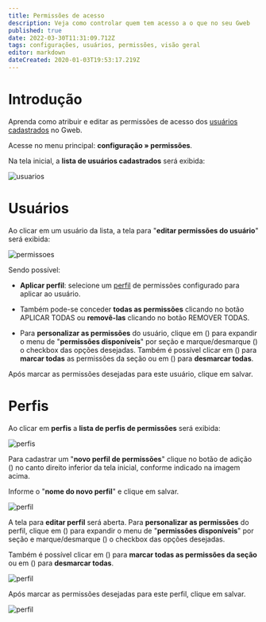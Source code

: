 ```yaml
---
title: Permissões de acesso
description: Veja como controlar quem tem acesso a o que no seu Gweb
published: true
date: 2022-03-30T11:31:09.712Z
tags: configurações, usuários, permissões, visão geral
editor: markdown
dateCreated: 2020-01-03T19:53:17.219Z
---
```


# Introdução

Aprenda como atribuir e editar as permissões de acesso dos [usuários cadastrados](/configuracoes/usuarios) no Gweb.

Acesse no menu principal: **configuração » permissões**.

Na tela inicial, a **lista de usuários cadastrados** será exibida:

![usuarios](/config/permissões/usuarios1.png)

# Usuários

Ao clicar em um usuário da lista, a tela para "**editar permissões do usuário**" será exibida:

![permissoes](/config/permissões/permissoes1.png)

Sendo possível:

- **Aplicar perfil**: selecione um [perfil](https://help.gdoorweb.com.br/pt-br/configuracoes/permissoes#perfil) de permissões configurado para aplicar ao usuário.
- Também pode-se conceder **todas as permissões** clicando no botão <span class="mat-button mdi "> APLICAR TODAS</span> ou  **removê-las** clicando no botão <span class="mat-button mdi "> REMOVER TODAS</span>.

- Para **personalizar as permissões** do usuário, clique em (<em class="mdi mdi-chevron-down"></em>) para expandir o menu de "**permissões disponíveis**" por seção e marque/desmarque (<em class="mdi mdi-checkbox-blank-outline"></em>) o checkbox das opções desejadas.
Também é possível clicar em (<em class="mdi mdi-checkbox-multiple-marked-outline"></em>) para **marcar todas** as permissões da seção ou em (<em class="mdi mdi-checkbox-multiple-blank-outline"></em>) para **desmarcar todas**.

Após marcar as permissões desejadas para este usuário, clique em <span class="mat-button mdi "> salvar</span>.

# Perfis

Ao clicar em **perfis** a **lista de perfis de permissões** será exibida:

![perfis](/config/permissões/perfiss.png)

Para cadastrar um "**novo perfil de permissões**" clique no botão de adição (<em class="mdi mdi-plus"></em>) no canto direito inferior da tela inicial, conforme indicado na imagem acima.

Informe o "**nome do novo perfil**" e clique em <span class="mat-button mdi "> salvar</span>.

![perfil](/config/permissões/perfil1.png)

A tela para **editar perfil** será aberta. Para **personalizar as permissões** do perfil, clique em (<em class="mdi mdi-chevron-down"></em>) para expandir o menu de "**permissões disponíveis**" por seção e marque/desmarque (<em class="mdi mdi-checkbox-blank-outline"></em>) o checkbox das opções desejadas.

Também é possível clicar em (<em class="mdi mdi-checkbox-multiple-marked-outline"></em>) para **marcar todas as permissões da seção** ou em (<em class="mdi mdi-checkbox-multiple-blank-outline"></em>) para **desmarcar todas**.

![perfil](/config/permissões/perfil2.png)

Após marcar as permissões desejadas para este perfil, clique em <span class="mat-button mdi "> salvar</span>.

![perfil](/config/permissões/perfil3.png)


